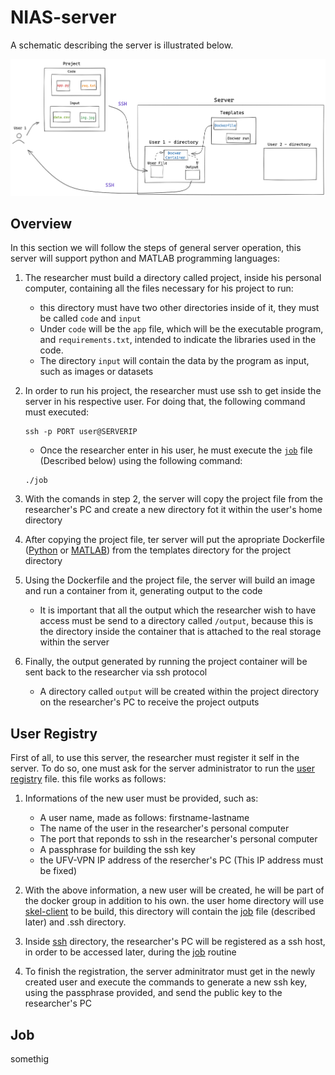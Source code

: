 # NIAS-server

A schematic describing the server is illustrated below. 

![](images/Imagem-servidor.png)

## Overview

In this section we will follow the steps of general server operation, this server will support python and MATLAB programming languages:

1. The researcher must build a directory called project, inside his personal computer, containing all the files necessary for his project to run:
   - this directory must have two other directories inside of it, they must be called ``code`` and ``input``
   - Under ``code`` will be the ``app`` file, which will be the executable program, and ``requirements.txt``, intended to indicate the libraries used in the code.
   - The directory ``input`` will contain the data by the program as input, such as images or datasets

2. In order to run his project, the researcher must use ssh to get inside the server in his respective user. For doing that, the following command must executed:
   ```
   ssh -p PORT user@SERVERIP
   ```
   - Once the researcher enter in his user, he must execute the [`job`](job.sh) file (Described below) using the following command:
   ```
   ./job
   ```
3. With the comands in step 2, the server will copy the project file from the researcher's PC and create a new directory fot it within the user's home directory

4. After copying the project file, ter server will put the apropriate Dockerfile ([Python](dockerfiles/dockerfile-python) or [MATLAB](dockerfiles/dockerfile-matlab)) from the templates directory for the project directory

5. Using the Dockerfile and the project file, the server will build an image and run a container from it, generating output to the code
   - It is important that all the output which the researcher wish to have access must be send to a directory called `/output`, because this is the directory inside the container that is attached to the real storage within the server

6. Finally, the output generated by running the project container will be sent back to the researcher via ssh protocol
   - A directory called `output` will be created within the project directory on the researcher's PC to receive the project outputs

## User Registry

First of all, to use this server, the researcher must register it self in the server. To do so, one must ask for the server administrator to run the [user registry](user-record.sh) file. this file works as follows:

  1. Informations of the new user must be provided, such as:
     - A user name, made as follows: firstname-lastname
     - The name of the user in the researcher's personal computer
     - The port that reponds to ssh in the researcher's personal computer
     - A passphrase for building the ssh key
     - the UFV-VPN IP address of the resercher's PC (This IP address must be fixed)
     
  2. With the above information, a new user will be created, he will be part of the docker group in addition to his own. the user home directory will use [skel-client](skel-client) to be build, this directory will contain the [job](job.sh) file (described later) and .ssh directory.
 
  3. Inside [ssh](skel-client/.ssh) directory, the researcher's PC will be registered as a ssh host, in order to be accessed later, during the [job](job.sh) routine

  4. To finish the registration, the server adminitrator must get in the newly created user and execute the commands to generate a new ssh key, using the passphrase provided, and send the public key to the researcher's PC  

## Job
somethig
